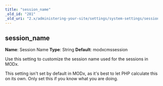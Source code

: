 ```yaml
---
title: "session_name"
_old_id: "281"
_old_uri: "2.x/administering-your-site/settings/system-settings/session_name"
---
```


## session\_name

**Name**: Session Name 
**Type**: String 
**Default**: modxcmssession

Use this setting to customize the session name used for the sessions in MODx.

This setting isn't set by default in MODx, as it's best to let PHP calculate this on its own. Only set this if you know what you are doing.